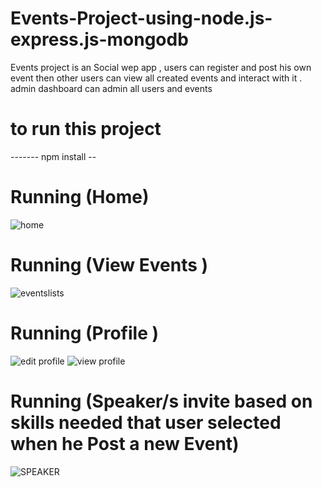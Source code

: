# Events-Project-using-node.js-express.js-mongodb
Events project is an Social wep app  , users can register and post his own event then other users can view all created events and interact with it . admin dashboard can admin all users and events 

# to run this project 
------- npm install --

# Running (Home)

![home](https://user-images.githubusercontent.com/33907092/154732502-b719a9e3-81aa-468e-8bb0-dc45e6172072.png)


# Running (View Events )
![eventslists](https://user-images.githubusercontent.com/33907092/154732587-42734e84-c112-47ca-8aaf-10ef624ad56b.png)



# Running (Profile )

![edit profile](https://user-images.githubusercontent.com/33907092/154732655-18397bd0-5d49-4661-a02e-726c83a3ceca.png)
![view profile](https://user-images.githubusercontent.com/33907092/154732658-918626c3-80e1-4a01-a8ea-5227bd05312d.png)

# Running (Speaker/s invite based on skills needed that user selected when he Post a new Event)
![SPEAKER](https://user-images.githubusercontent.com/33907092/155242382-ec4e446e-8d22-4c54-96cc-42a3af3c6d37.png)
